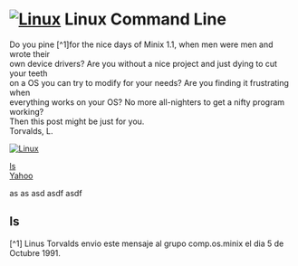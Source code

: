 # [![Linux](https://img.shields.io/badge/Linux-FCC624?logo=linux&logoColor=black)](#) Linux Command Line

Do you pine [^1]for the nice days of Minix 1.1, when men were men and wrote their  
own device drivers? Are you without a nice project and just dying to cut your teeth  
on a OS you can try to modify for your needs? Are you finding it frustrating when  
everything works on your OS? No more all-nighters to get a nifty program working?  
Then this post might be just for you.  
Torvalds, L.



[![Linux](https://img.shields.io/badge/Linux-FCC624?logo=linux&logoColor=black)](#)  


[ls](#ls)  
[Yahoo](https://www.yahoo.com)




as
as
asd
asdf
asdf

## ls

[^1] Linus Torvalds envio este mensaje al grupo comp.os.minix el dia 5 de Octubre 1991.  

